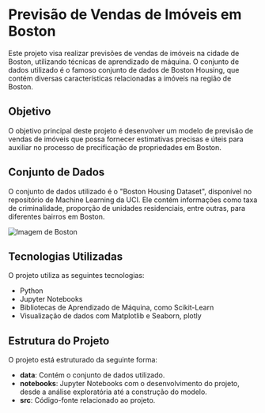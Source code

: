 # Previsão de Vendas de Imóveis em Boston

Este projeto visa realizar previsões de vendas de imóveis na cidade de Boston, utilizando técnicas de aprendizado de máquina. O conjunto de dados utilizado é o famoso conjunto de dados de Boston Housing, que contém diversas características relacionadas a imóveis na região de Boston.

## Objetivo

O objetivo principal deste projeto é desenvolver um modelo de previsão de vendas de imóveis que possa fornecer estimativas precisas e úteis para auxiliar no processo de precificação de propriedades em Boston.

## Conjunto de Dados

O conjunto de dados utilizado é o "Boston Housing Dataset", disponível no repositório de Machine Learning da UCI. Ele contém informações como taxa de criminalidade, proporção de unidades residenciais, entre outras, para diferentes bairros em Boston.

![Imagem de Boston](https://prd-us-brc-wapp-01.azurewebsites.net/content/images/2020/10/afinal-vale-a-pena-investir-em-uma-casa-para-vender.jpg)

## Tecnologias Utilizadas

O projeto utiliza as seguintes tecnologias:

- Python
- Jupyter Notebooks
- Bibliotecas de Aprendizado de Máquina, como Scikit-Learn
- Visualização de dados com Matplotlib e Seaborn, plotly

## Estrutura do Projeto

O projeto está estruturado da seguinte forma:

- **data**: Contém o conjunto de dados utilizado.
- **notebooks**: Jupyter Notebooks com o desenvolvimento do projeto, desde a análise exploratória até a construção do modelo.
- **src**: Código-fonte relacionado ao projeto.
